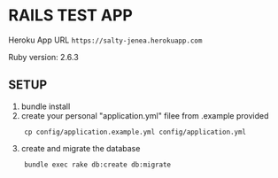 # RAILS TEST APP

Heroku App URL `https://salty-jenea.herokuapp.com`

Ruby version: 2.6.3

## SETUP

1. bundle install
2. create your personal "application.yml" filee from .example provided
```
    cp config/application.example.yml config/application.yml
```
3. create and migrate the database
```
    bundle exec rake db:create db:migrate
```